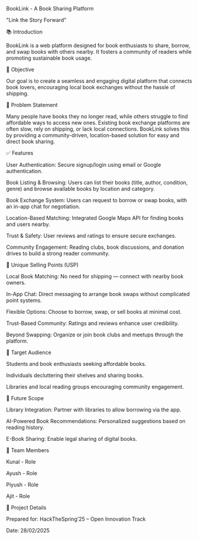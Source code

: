 BookLink - A Book Sharing Platform

"Link the Story Forward"

📚 Introduction

BookLink is a web platform designed for book enthusiasts to share, borrow, and swap books with others nearby. It fosters a community of readers while promoting sustainable book usage.

🎯 Objective

Our goal is to create a seamless and engaging digital platform that connects book lovers, encouraging local book exchanges without the hassle of shipping.

🚀 Problem Statement

Many people have books they no longer read, while others struggle to find affordable ways to access new ones. Existing book exchange platforms are often slow, rely on shipping, or lack local connections. BookLink solves this by providing a community-driven, location-based solution for easy and direct book sharing.

✅ Features

User Authentication: Secure signup/login using email or Google authentication.

Book Listing & Browsing: Users can list their books (title, author, condition, genre) and browse available books by location and category.

Book Exchange System: Users can request to borrow or swap books, with an in-app chat for negotiation.

Location-Based Matching: Integrated Google Maps API for finding books and users nearby.

Trust & Safety: User reviews and ratings to ensure secure exchanges.

Community Engagement: Reading clubs, book discussions, and donation drives to build a strong reader community.

🌟 Unique Selling Points (USP)

Local Book Matching: No need for shipping — connect with nearby book owners.

In-App Chat: Direct messaging to arrange book swaps without complicated point systems.

Flexible Options: Choose to borrow, swap, or sell books at minimal cost.

Trust-Based Community: Ratings and reviews enhance user credibility.

Beyond Swapping: Organize or join book clubs and meetups through the platform.

🎯 Target Audience

Students and book enthusiasts seeking affordable books.

Individuals decluttering their shelves and sharing books.

Libraries and local reading groups encouraging community engagement.

🔭 Future Scope

Library Integration: Partner with libraries to allow borrowing via the app.

AI-Powered Book Recommendations: Personalized suggestions based on reading history.

E-Book Sharing: Enable legal sharing of digital books.

👥 Team Members

Kunal - Role

Ayush - Role

Piyush - Role

Ajit - Role

📅 Project Details

Prepared for: HackTheSpring’25 – Open Innovation Track

Date: 28/02/2025